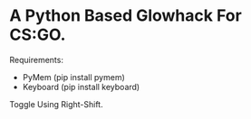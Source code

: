# A Python Based Glowhack For CS:GO.
Requirements:
* PyMem (pip install pymem)
* Keyboard (pip install keyboard)


Toggle Using Right-Shift.
